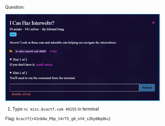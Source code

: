 Question:

![](https://github.com/MyNameIsZxM/CTF-Writeups/blob/main/2021/BCATCF%202.0/misc/I%20Can%20Haz%20Interwebz/Question.png)

1. Type `nc misc.bcactf.com 49155` in terminal

Flag: `bcactf{r41nb0w_P0p_t4rT5_g0_nY4_s3Dy0Bqd6u}`
